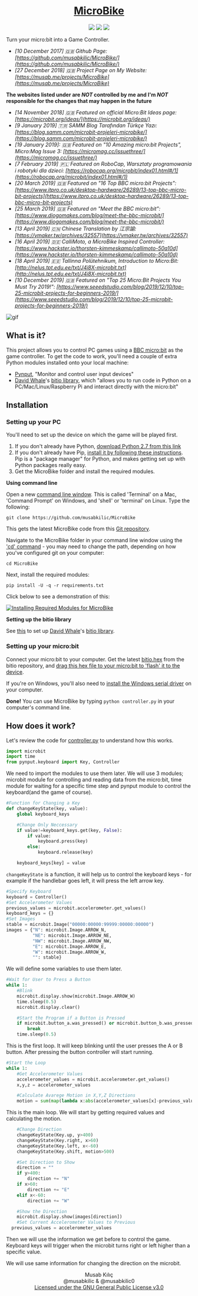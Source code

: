 <h1 align="center">
	<a href="https://github.com/musabkilic/MicroBike">MicroBike</a>
</h1>

<p align="center">
	<img src="https://img.shields.io/github/license/musabkilic/microbike.svg"/>
	<img src="https://img.shields.io/github/stars/musabkilic/microbike.svg"/>
	<a href="https://github.com/carlosperate/awesome-microbit"><img src="https://awesome.re/mentioned-badge.svg"/></a>
</p>

Turn your micro:bit into a Game Controller.

- _[10 December 2017] :uk: Github Page: [https://github.com/musabkilic/MicroBike/](https://github.com/musabkilic/MicroBike/)_  
- _[27 December 2018] :uk: Project Page on My Website: [https://musab.me/projects/MicroBike](https://musab.me/projects/MicroBike)_  

**The websites listed under are _NOT_ controlled by me and I'm _NOT_ responsible for the changes that may happen in the future**

- _[14 November 2018] :uk: Featured on official Micro:Bit Ideas page: [https://microbit.org/ideas/](https://microbit.org/ideas/)_   
- _[9 January 2019] :tr: SAMM Blog Tarafından Türkçe Yazı: [https://blog.samm.com/microbit-projeleri-microbike/](https://blog.samm.com/microbit-projeleri-microbike/)_   
- _[19 January 2019]: :uk: Featured on "10 Amazing micro:bit Projects", Micro:Mag Issue 3: [https://micromag.cc/issuethree/](https://micromag.cc/issuethree/)_   
- _[7 February 2019] :poland: Featured on RoboCap, Warsztaty programowania i robotyki dla dzieci: [https://robocap.org/microbit/index01.html#/1](https://robocap.org/microbit/index01.html#/1)_   
- _[20 March 2019] :uk: Featured on "16 Top BBC micro:bit Projects": [https://www.itpro.co.uk/desktop-hardware/26289/13-top-bbc-micro-bit-projects](https://www.itpro.co.uk/desktop-hardware/26289/13-top-bbc-micro-bit-projects)_    
- _[25 March 2019] :uk: Featured on "Meet the BBC micro:bit": [https://www.diogomakes.com/blog/meet-the-bbc-microbit/](https://www.diogomakes.com/blog/meet-the-bbc-microbit/)_
- _[13 April 2019] :cn: Chinese Translation by 江宗諭: [https://vmaker.tw/archives/32557](https://vmaker.tw/archives/32557)_
- _[16 April 2019] :de: CalliMoto, a MicroBike Inspired Controller: [https://www.hackster.io/thorsten-kimmeskamp/callimoto-50a10d](https://www.hackster.io/thorsten-kimmeskamp/callimoto-50a10d)_  
- _[18 April 2019] :estonia: Tallinna Polütehnikum, Introduction to Micro:Bit: [http://nelus.tpt.edu.ee/txt/J4i8X-microbit.txt](http://nelus.tpt.edu.ee/txt/J4i8X-microbit.txt)_
- _[10 December 2019] :uk: Featured on "Top 25 Micro:Bit Projects You Must Try 2019!": [https://www.seeedstudio.com/blog/2019/12/10/top-25-microbit-projects-for-beginners-2019/](https://www.seeedstudio.com/blog/2019/12/10/top-25-microbit-projects-for-beginners-2019/)_

![gif](https://github.com/musabkilic/MicroBike/raw/master/res/microbike.gif)

## What is it?

This project allows you to control PC games using a [BBC micro:bit](https://microbit.org/) as the game controller. To get the code to work, you'll need a couple of extra Python modules installed onto your local machine:
- [Pynput](https://pynput.readthedocs.io/en/latest/), "Monitor and control user input devices"
- [David Whale](https://github.com/whaleygeek)'s [bitio library](https://github.com/whaleygeek/bitio), which "allows you to run code in Python on a PC/Mac/Linux/Raspberry Pi and interact directly with the micro:bit"

## Installation
### Setting up your PC
You'll need to set up the device on which the game will be played first.
1. If you don't already have Python, [download Python 2.7 from this link](https://www.python.org/download/releases/2.7/)
2. If you don't already have Pip, [install it by following these instructions](https://pip.pypa.io/en/stable/installing/). Pip is a "package manager" for Python, and makes getting set up with Python packages really easy.
3. Get the MicroBike folder and install the required modules.

**Using command line**

Open a new [command line window](https://www.computerhope.com/jargon/c/commandi.htm). This is called 'Terminal' on a Mac, 'Command Prompt' on Windows, and 'shell' or 'terminal' on Linux. Type the following:

   ```git clone https://github.com/musabkilic/MicroBike```

This gets the latest MicroBike code from this [Git repository](https://help.github.com/articles/about-repositories/).

   Navigate to the MicroBike folder in your command line window using the ['cd' command](https://en.wikipedia.org/wiki/Cd_(command)) - you may need to change the path, depending on how you've configured git on your computer:

   ```cd MicroBike```

Next, install the required modules:

   ```pip install -U -q -r requirements.txt```

Click below to see a demonstration of this:

[![Installing Required Modules for MicroBike](https://github.com/musabkilic/MicroBike/raw/master/res/command_line.png)](https://www.youtube.com/watch?v=x_Vw__5VoTY "Installing Required Modules for MicroBike")

**Setting up the bitio library**

See [this](https://github.com/whaleygeek/bitio#getting-started) to set up [David Whale](https://github.com/whaleygeek)'s [bitio library](https://github.com/whaleygeek/bitio).

### Setting up your micro:bit
Connect your micro:bit to your computer. Get the latest [bitio.hex](https://github.com/whaleygeek/bitio/raw/master/bitio.hex) from the bitio repository, and [drag this hex file to your micro:bit to 'flash' it to the device](https://microbit.org/guide/hardware/usb/).

If you're on Windows, you'll also need to [install the Windows serial driver](https://os.mbed.com/docs/v5.9/tutorials/windows-serial-driver.html) on your computer.

**Done!** You can use MicroBike by typing ```python controller.py``` in your computer's command line.


## How does it work?
Let's review the code for [controller.py](https://github.com/musabkilic/MicroBike/blob/master/controller.py) to understand how this works.

```python
import microbit
import time
from pynput.keyboard import Key, Controller
```

We need to import the modules to use them later. We will use 3 modules; microbit module for controlling and reading data from the micro:bit, time module for waiting for a specific time step and pynput module to control the keyboard(and the game of course).

```python
#Function for Changing a Key
def changeKeyState(key, value):
	global keyboard_keys

	#Change Only Neccessary
	if value!=keyboard_keys.get(key, False):
		if value:
			keyboard.press(key)
		else:
			keyboard.release(key)

	keyboard_keys[key] = value
```

`changeKeyState` is a function, it will help us to control the keyboard keys - for example if the handlebar goes left, it will press the left arrow key.

```python
#Specify Keyboard
keyboard = Controller()
#Set Accelerometer Values
previous_values = microbit.accelerometer.get_values()
keyboard_keys = {}
#Set Images
stable = microbit.Image("00000:00000:99999:00000:00000")
images = {"N": microbit.Image.ARROW_N,
		  "NE": microbit.Image.ARROW_NE,
		  "NW": microbit.Image.ARROW_NW,
		  "E": microbit.Image.ARROW_E,
		  "W": microbit.Image.ARROW_W,
		  "": stable}
```

We will define some variables to use them later.

```python
#Wait for User to Press a Button
while 1:
	#Blink
	microbit.display.show(microbit.Image.ARROW_W)
	time.sleep(0.5)
	microbit.display.clear()

	#Start the Program if a Button is Pressed
	if microbit.button_a.was_pressed() or microbit.button_b.was_pressed():
		break
	time.sleep(0.5)
```

This is the first loop. It will keep blinking until the user presses the A or B button. After pressing the button controller will start running.

```python
#Start the Loop
while 1:
	#Get Accelerometer Values
	accelerometer_values = microbit.accelerometer.get_values()
	x,y,z = accelerometer_values

	#Calculate Avarege Motion in X,Y,Z Directions
	motion = sum(map(lambda x:abs(accelerometer_values[x]-previous_values[x]),range(3)))/3
```

This is the main loop. We will start by getting required values and calculating the motion.

```python
	#Change Direction
	changeKeyState(Key.up, y>400)
	changeKeyState(Key.right, x>60)
	changeKeyState(Key.left, x<-60)
	changeKeyState(Key.shift, motion>500)

	#Set Direction to Show
	direction = ""
	if y>400:
		direction += "N"
	if x>60:
		direction += "E"
	elif x<-60:
		direction += "W"

	#Show the Direction
	microbit.display.show(images[direction])
	#Set Current Accelerometer Values to Previous
  previous_values = accelerometer_values
```
Then we will use the information we get before to control the game. Keyboard keys will trigger when the microbit turns right or left higher than a specific value.

We will use same information for changing the direction on the microbit.

<p align="center">
	Musab Kılıç<br/>
	@musabkilic & @musabkilic0<br/>
	<a href="https://github.com/musabkilic/MicroBike/blob/master/LICENSE">Licensed under the GNU General Public License v3.0</a>
</p>
